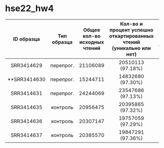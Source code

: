 # hse22_hw4



| ID образца | Тип образца | Общее кол-во исходных чтений | Кол-во и процент успешно откартированных чтений (уникально или нет) | Кол-во и процент уникально откартированных чтений | Общее кол-во чтений, которые попали на гены |
|:----------:|:-------:|:----------------:|:----------------:|:----------------:|:----------------:|
| SRR3414629 | перепрог. | 21106089 | 20510113 (97.18%) | 18375888 (87.06%) | 16049609 |
| **SRR3414630 | перепрог. | 15244711 | 14832680 (97.30%) | 13186139 (86.50%) | 11465324 |
| SRR3414631 | перепрог. | 24244069 | 23547686 (97.13%) | 20928945 (86.33%) | 18408851 |
| SRR3414635 | контроль | 20956475 | 20395865 (97.32%) | 18428317 (87.94%) | 16275997 |
| SRR3414636 | контроль | 20307147 | 19757059 (97.29%) | 17825380 (87.78%) | 15757580 |
| SRR3414637 | контроль | 20385570 | 19847291 (97.36%) | 17844858 (87.54%) | 15736978 |
